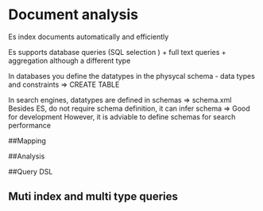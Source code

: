 # Document analysis 

Es index documents automatically and efficiently

Es supports database queries (SQL selection ) + full text queries + aggregation although a different type

In databases you define the datatypes in the physycal schema - data types and constraints => CREATE TABLE

In search engines, datatypes are defined in schemas  => schema.xml 
Besides ES, do not require schema definition, it can infer schema => Good for development
However, it is adviable to define schemas for search performance


##Mapping

##Analysis

##Query DSL

## Muti index and multi type queries


